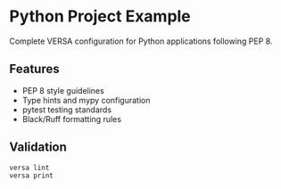 # Python Project Example

Complete VERSA configuration for Python applications following PEP 8.

## Features

- PEP 8 style guidelines
- Type hints and mypy configuration
- pytest testing standards
- Black/Ruff formatting rules

## Validation

```bash
versa lint
versa print
```
